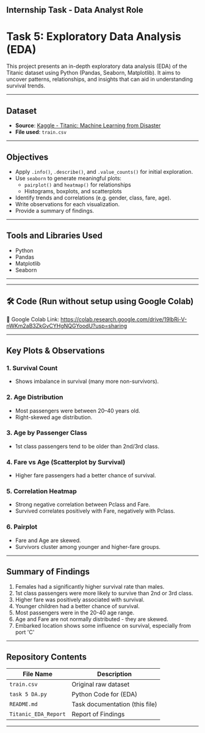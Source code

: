 ##  Internship Task - Data Analyst Role

# Task 5:  Exploratory Data Analysis (EDA)


This project presents an in-depth exploratory data analysis (EDA) of the Titanic dataset using Python (Pandas, Seaborn, Matplotlib). It aims to uncover patterns, relationships, and insights that can aid in understanding survival trends.

---

##  Dataset

- **Source**: [Kaggle - Titanic: Machine Learning from Disaster](https://www.kaggle.com/c/titanic/data)
- **File used**: `train.csv`

---

##  Objectives

- Apply `.info()`, `.describe()`, and `.value_counts()` for initial exploration.
- Use `seaborn` to generate meaningful plots:
  - `pairplot()` and `heatmap()` for relationships
  - Histograms, boxplots, and scatterplots
- Identify trends and correlations (e.g. gender, class, fare, age).
- Write observations for each visualization.
- Provide a summary of findings.

---

##  Tools and Libraries Used

- Python
- Pandas
- Matplotlib
- Seaborn

---

---

## 🛠 Code (Run without setup using Google Colab)

🔗 Google Colab Link:
https://colab.research.google.com/drive/19lbRi-V-nWKm2aB3ZkGvCYHgNQGYoodU?usp=sharing

---

##  Key Plots & Observations

### 1. Survival Count
- Shows imbalance in survival (many more non-survivors).

### 2. Age Distribution
- Most passengers were between 20–40 years old.
- Right-skewed age distribution.

### 3. Age by Passenger Class
- 1st class passengers tend to be older than 2nd/3rd class.

### 4. Fare vs Age (Scatterplot by Survival)
- Higher fare passengers had a better chance of survival.

### 5. Correlation Heatmap
- Strong negative correlation between Pclass and Fare.
- Survived correlates positively with Fare, negatively with Pclass.

### 6. Pairplot
- Fare and Age are skewed.
- Survivors cluster among younger and higher-fare groups.

---

##  Summary of Findings

1. Females had a significantly higher survival rate than males.
2. 1st class passengers were more likely to survive than 2nd or 3rd class.
3. Higher fare was positively associated with survival.
4. Younger children had a better chance of survival.
5. Most passengers were in the 20-40 age range.
6. Age and Fare are not normally distributed - they are skewed.
7. Embarked location shows some influence on survival, especially from port 'C'

---
##  Repository Contents

| File Name                              | Description                          |
|----------------------------------------|--------------------------------------|
| `train.csv`                            | Original raw dataset                 |
| `task 5 DA.py`                         | Python Code for (EDA)                |
| `README.md`                            | Task documentation (this file)       |
| `Titanic_EDA_Report`                   | Report of Findings                   |

---
